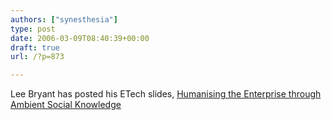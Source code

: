 ```yaml
---
authors: ["synesthesia"]
type: post
date: 2006-03-09T08:40:39+00:00
draft: true
url: /?p=873

---
```

Lee Bryant has posted his ETech slides, [Humanising the Enterprise through Ambient Social Knowledge][1]

&nbsp;

 [1]: https://www.headshift.com/archives/002895.cfm